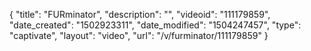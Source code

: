 {
    "title": "FURminator",
    "description": "",
    "videoid": "111179859",
    "date_created": "1502923311",
    "date_modified": "1504247457",
    "type": "captivate",
    "layout": "video",
    "url": "\/v\/furminator\/111179859"
}